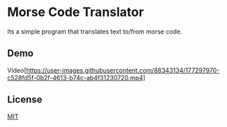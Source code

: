
# Morse Code Translator

Its a simple program that translates text to/from morse code.


## Demo

Video[https://user-images.githubusercontent.com/88343134/177297970-c528fd5f-0b2f-4613-b74c-ab4f31230720.mp4]

## License

[MIT](https://choosealicense.com/licenses/mit/)


